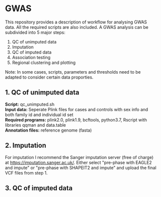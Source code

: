 # GWAS
This repository provides a description of workflow for analysing GWAS data. All the required scripts are also included. A GWAS analysis can be subdivided into 5 major steps:

1. QC of unimputed data
2. Imputation
3. QC of imputed data
4. Association testing
5. Regional clustering and plotting

Note: In some cases, scripts, parameters and thresholds need to be adapted to consider certain data proporties.

## 1. QC of unimputed data
**Script:** qc_unimputed.sh \
**Input data:** Seperate Plink files for cases and controls with sex info and both family id and individual id set \
**Required programs:** plink2.0, plink1.9, bcftools, python3.7, Rscript with libraries qqman and data.table \
**Annotation files:** reference genome (fasta)


## 2. Imputation
For imputation I recommend the Sanger imputation server (free of charge) at https://imputation.sanger.ac.uk/. Either select "pre-phase with EAGLE2 and impute" or "pre-phase with SHAPEIT2 and impute" and upload the final VCF files from step 1.


## 3. QC of imputed data
